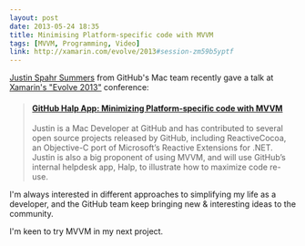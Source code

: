```yaml
---
layout: post
date: 2013-05-24 18:35
title: Minimising Platform-specific code with MVVM
tags: [MVVM, Programming, Video]
link: http://xamarin.com/evolve/2013#session-zm59b5yptf
---
```


[Justin Spahr Summers](https://twitter.com/jspahrsummers) from GitHub's Mac team recently gave a talk at [Xamarin's "Evolve 2013"][1] conference:

> #### [GitHub Halp App: Minimizing Platform-specific code with MVVM][2]
> Justin is a Mac Developer at GitHub and has contributed to several open source projects released by GitHub, including ReactiveCocoa, an Objective-C port of Microsoft’s Reactive Extensions for .NET. Justin is also a big proponent of using MVVM, and will use GitHub’s internal helpdesk app, Halp, to illustrate how to maximize code re-use.

I'm always interested in different approaches to simplifying my life as a developer, and the GitHub team keep bringing new &amp; interesting ideas to the community.

I'm keen to try MVVM in my next project.

 [1]: http://xamarin.com/evolve/2013
 [2]: http://xamarin.com/evolve/2013#session-zm59b5yptf
